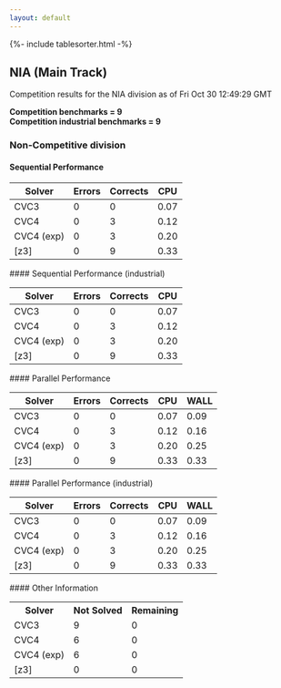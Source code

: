 ```yaml
---
layout: default
---
```

{%- include tablesorter.html -%}

##  NIA (Main Track)

Competition results for the NIA division as of Fri Oct 30 12:49:29 GMT

**Competition benchmarks = 9** 
**<br/>Competition industrial benchmarks = 9** 

###  Non-Competitive division  




#### Sequential Performance
<table id="sequential" class="result sorted">
<thead>
<tr>
<th class="center">Solver</th><th class="center">Errors</th>
<th class="center">Corrects</th>
<th class="center">CPU</th>
</tr>
</thead>
<tr>
<td>CVC3</td>
<td class="right">0</td>
<td class="right">0</td>
<td class="right">0.07</td>
</tr>
<tr>
<td>CVC4</td>
<td class="right">0</td>
<td class="right">3</td>
<td class="right">0.12</td>
</tr>
<tr>
<td>CVC4 (exp)</td>
<td class="right">0</td>
<td class="right">3</td>
<td class="right">0.20</td>
</tr>
<tr>
<td>[z3]</td>
<td class="right">0</td>
<td class="right">9</td>
<td class="right">0.33</td>
</tr>
</table>
#### Sequential Performance (industrial)
<table id="sequentiali" class="result sorted">
<thead>
<tr>
<th class="center">Solver</th><th class="center">Errors</th>
<th class="center">Corrects</th>
<th class="center">CPU</th>
</tr>
</thead>
<tr>
<td>CVC3</td>
<td class="right">0</td>
<td class="right">0</td>
<td class="right">0.07</td>
</tr>
<tr>
<td>CVC4</td>
<td class="right">0</td>
<td class="right">3</td>
<td class="right">0.12</td>
</tr>
<tr>
<td>CVC4 (exp)</td>
<td class="right">0</td>
<td class="right">3</td>
<td class="right">0.20</td>
</tr>
<tr>
<td>[z3]</td>
<td class="right">0</td>
<td class="right">9</td>
<td class="right">0.33</td>
</tr>
</table>
#### Parallel Performance
<table id="parallel" class="result sorted">
<thead>
<tr>
<th class="center">Solver</th><th class="center">Errors</th>
<th class="center">Corrects</th>
<th class="center">CPU</th>
<th class="center">WALL</th>
</tr>
</thead>
<tr>
<td>CVC3</td>
<td class="right">0</td>
<td class="right">0</td>
<td class="right">0.07</td>
<td class="right">0.09</td>
</tr>
<tr>
<td>CVC4</td>
<td class="right">0</td>
<td class="right">3</td>
<td class="right">0.12</td>
<td class="right">0.16</td>
</tr>
<tr>
<td>CVC4 (exp)</td>
<td class="right">0</td>
<td class="right">3</td>
<td class="right">0.20</td>
<td class="right">0.25</td>
</tr>
<tr>
<td>[z3]</td>
<td class="right">0</td>
<td class="right">9</td>
<td class="right">0.33</td>
<td class="right">0.33</td>
</tr>
</table>
#### Parallel Performance (industrial)
<table id="paralleli" class="result sorted">
<thead>
<tr>
<th class="center">Solver</th><th class="center">Errors</th>
<th class="center">Corrects</th>
<th class="center">CPU</th>
<th class="center">WALL</th>
</tr>
</thead>
<tr>
<td>CVC3</td>
<td class="right">0</td>
<td class="right">0</td>
<td class="right">0.07</td>
<td class="right">0.09</td>
</tr>
<tr>
<td>CVC4</td>
<td class="right">0</td>
<td class="right">3</td>
<td class="right">0.12</td>
<td class="right">0.16</td>
</tr>
<tr>
<td>CVC4 (exp)</td>
<td class="right">0</td>
<td class="right">3</td>
<td class="right">0.20</td>
<td class="right">0.25</td>
</tr>
<tr>
<td>[z3]</td>
<td class="right">0</td>
<td class="right">9</td>
<td class="right">0.33</td>
<td class="right">0.33</td>
</tr>

</table>
#### Other Information
<table>
<tr>
<th class="center">Solver</th>
<th class="center">Not Solved</th>
<th class="center">Remaining</th>
</tr>
<tr>
<td>CVC3</td>
<td class="right">9</td>
<td class="right">0</td>
</tr>
<tr>
<td>CVC4</td>
<td class="right">6</td>
<td class="right">0</td>
</tr>
<tr>
<td>CVC4 (exp)</td>
<td class="right">6</td>
<td class="right">0</td>
</tr>
<tr>
<td>[z3]</td>
<td class="right">0</td>
<td class="right">0</td>
</tr>
</table>

